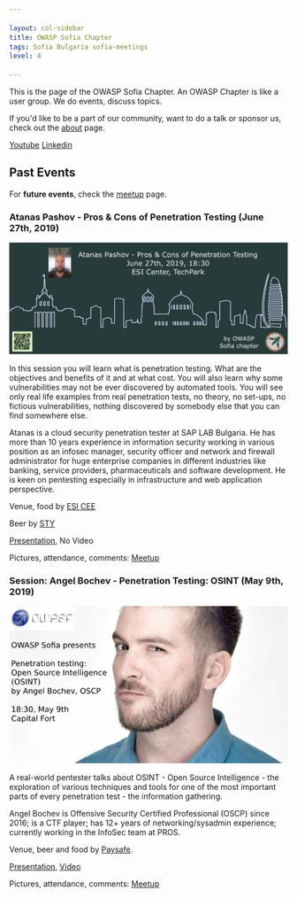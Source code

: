 ```yaml
---

layout: col-sidebar
title: OWASP Sofia Chapter
tags: Sofia Bulgaria sofia-meetings
level: 4

---
```

This is the page of the OWASP Sofia Chapter. An OWASP Chapter is like a user group. We do events, discuss topics.

If you'd like to be a part of our community, want to do a talk or sponsor us, check out the [about](#about) page.


[Youtube](https://www.youtube.com/channel/UC92abF1QN6OFPKNTYTdWZrQ)
[Linkedin](https://www.linkedin.com/company/owasp-sofia/)


## Past Events

For **future events**, check the [meetup](https://www.meetup.com/OWASP-Sofia-Chapter/) page.

### Atanas Pashov - Pros & Cons of Penetration Testing (June 27th, 2019)

![Banner](assets/images/2019.06.27.procons.png)

In this session you will learn what is penetration testing. What are the objectives and benefits of it and at what cost. You will also learn why some vulnerabilities may not be ever discovered by automated tools. You will see only real life examples from real penetration tests, no theory, no set-ups, no fictious vulnerabilities, nothing discovered by somebody else that you can find somewhere else.

Atanas is a cloud security penetration tester at SAP LAB Bulgaria. He has more than 10 years experience in information security working in various position as an infosec manager, security officer and network and firewall administrator for huge enterprise companies in different industries like banking, service providers, pharmaceuticals and software development. He is keen on pentesting especially in infrastructure and web application perspective.

Venue, food by [ESI CEE](https://esicenter.bg/)

Beer by [STY](https://sty.bz/)

[Presentation](https://speakerdeck.com/owaspsofia/owasp-sofia-atanas-pashov-pros-n-cons-of-penetration-testing-june-27th-2019),
No Video

Pictures, attendance, comments: [Meetup](https://www.meetup.com/OWASP-Sofia-Chapter/events/261105250/)


### Session: Angel Bochev - Penetration Testing: OSINT (May 9th, 2019)

![Banner](assets/images/2019.05.09.osint.png)

A real-world pentester talks about OSINT - Open Source Intelligence - the exploration of various techniques and tools for one of the most important parts of every penetration test - the information gathering.

Angel Bochev is Offensive Security Certified Professional (OSCP) since 2016; is a CTF player; has 12+ years of networking/sysadmin experience; currently working in the InfoSec team at PROS.

Venue, beer and food by [Paysafe](https://paysafe.com).


[Presentation](https://speakerdeck.com/owaspsofia/owasp-sofia-angel-bochev-penetration-testing-osint-may-9th-2019),
[Video](https://www.youtube.com/watch?v=KIVSeSNGKSA)

Pictures, attendance, comments: [Meetup](https://www.meetup.com/OWASP-Sofia-Chapter/events/261105250/)
